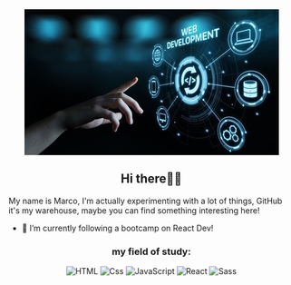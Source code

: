 <center><img src="code.jpg" alt="banner" align="center"></center>

<h2 align="center">Hi there🖖🏻</h2>


My name is Marco, I'm actually experimenting with a lot of things, GitHub it's my warehouse, maybe you can find something interesting here!

- 🌱 I’m currently following a bootcamp on React Dev!

<h3 align="center">my field of study:</h3>
<p align="center">
    <img alt="HTML" src="https://img.shields.io/badge/HTML-E34F26?logo=html5&logoColor=white&style=for-the-badge" />
    <img alt="Css" src="https://img.shields.io/badge/CSS-1572B6?logo=css3&logoColor=white&style=for-the-badge" />
    <img alt="JavaScript" src="https://img.shields.io/badge/JavaScript-F7DF1E?logo=javascript&logoColor=white&style=for-the-badge" />
    <img alt="React" src="https://img.shields.io/badge/React-61DAFB?logo=react&logoColor=white&style=for-the-badge" />  
    <img alt="Sass" src="https://img.shields.io/badge/Sass-CC6699?logo=sass&logoColor=white&style=for-the-badge" />

</p>
